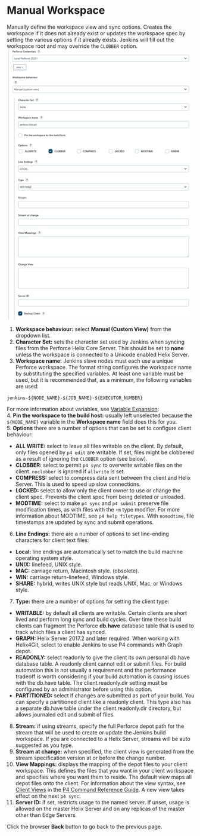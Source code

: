 ﻿# Manual Workspace
Manually define the workspace view and sync options. Creates the workspace if it does not already exist or updates the workspace spec by setting the various options if it already exists. Jenkins will fill out the workspace root and may override the `CLOBBER` option.  
![Manual Workspace Configuration](images/manualworkspace.png)

1. **Workspace behaviour:** select **Manual (Custom View)** from the dropdown list. 
2. **Character Set:** sets the character set used by Jenkins when syncing files from the Perforce Helix Core Server. This should be set to **none** unless the workspace is connected to a Unicode enabled Helix Server. 
3.  **Workspace name:** Jenkins slave nodes must each use a unique Perforce workspace. The format string configures the workspace name by substituting the specified variables. At least one variable must be used, but it is recommended that, as a minimum, the following variables are used:
```
jenkins-${NODE_NAME}-${JOB_NAME}-${EXECUTOR_NUMBER}
```
For more information about variables, see [Variable Expansion](VARIABLEEXPANSION.md):  
4. **Pin the workspace to the build host:** usually left unselected because the `${NODE_NAME}` variable in the **Workspace name** field does this for you.  
5. **Options** there are a number of options that can be set to configure client behaviour: 
- **ALL WRITE:** select to leave all files writable on the client. By default, only files opened by `p4 edit` are writable. If set, files might be clobbered as a result of ignoring the `CLOBBER` option (see below).
- **CLOBBER:** select to permit `p4 sync` to overwrite writable files on the client. `noclobber` is ignored if `allwrite` is set.
- **COMPRESS:** select to compress data sent between the client and Helix Server. This is used to speed up slow connections. 
- **LOCKED:** select to allow only the client owner to use or change the client spec. Prevents the client spec from being deleted or unloaded. 
- **MODTIME:** select to make `p4 sync` and `p4 submit` preserve file modification times, as with files with the `+m` type modifier. For more information about MODTIME, see `p4 help filetypes`. With `nomodtime`, file timestamps are updated by sync and submit operations.  

6. **Line Endings:** there are a number of options to set line-ending characters for client text files:
- **Local:** line endings are automatically set to match the build machine operating system style. 
- **UNIX:** linefeed, UNIX style.
- **MAC:** carriage return, Macintosh style. (obsolete). 
- **WIN:** carriage return-linefeed, Windows style.
- **SHARE:** hybrid, writes UNIX style but reads UNIX, Mac, or Windows style.
7. **Type:** there are a number of options for setting the client type:
- **WRITABLE:** by default all clients are writable. Certain clients are short lived and perform long sync and build cycles. Over time these build clients can fragment the Perforce **db.have** database table that is used to track which files a client has synced. 
- **GRAPH:** Helix Server 2017.2 and later required. When working with Helix4Git, select to enable Jenkins to use P4 commands with Graph depot. 
- **READONLY:** select readonly to give the client its own personal db.have database table. A readonly client cannot edit or submit files. For build automation this is not usually a requirement and the performance tradeoff is worth considering if your build automation is causing issues with the db.have table. The client.readonly.dir setting must be configured by an administrator before using this option.  
- **PARTITIONED:** select if changes are submitted as part of your build. You can specify a partitioned client like a readonly client. This type also has a separate db.have table under the client.readonly.dir directory, but allows journaled edit and submit of files. 
8. **Stream:** if using streams, specify the full Perforce depot path for the stream that will be used to create or update the Jenkins build workspace. If you are connected to a Helix Server, streams will be auto suggested as you type. 
9. **Stream at change:** when specified, the client view is generated from the stream specification version at or before the change number.
10. **View Mappings:** displays the mapping of the depot files to your client workspace. This defines the files that you want in your client workspace and specifies where you want them to reside. The default view maps all depot files onto the client. For information about the view syntax, see [Client Views](https://www.perforce.com/perforce/doc.current/manuals/cmdref/index.html#CmdRef/views.html) in the [P4 Command Reference Guide](https://www.perforce.com/perforce/doc.current/manuals/cmdref/index.html#CmdRef/about.html). A new view takes effect on the next `p4 sync`. 
11. **Server ID:** if set, restricts usage to the named server. If unset, usage is allowed on the master Helix Server and on any replicas of the master other than Edge Servers. 

Click the browser **Back** button to go back to the previous page. 
